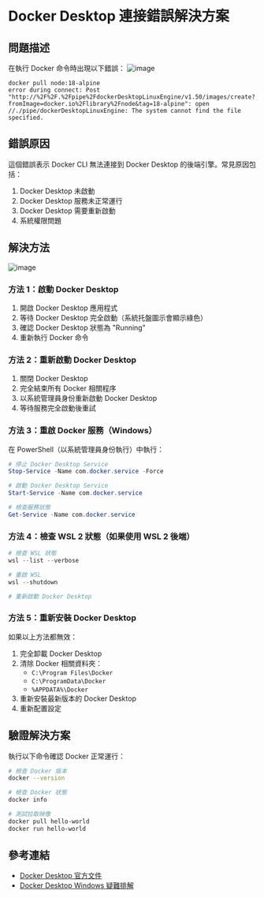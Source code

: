 # Docker Desktop 連接錯誤解決方案

## 問題描述

在執行 Docker 命令時出現以下錯誤：
![image](https://github.com/user-attachments/assets/de03fed7-681f-422d-89d3-8a22c431a269)
```
docker pull node:18-alpine
error during connect: Post "http://%2F%2F.%2Fpipe%2FdockerDesktopLinuxEngine/v1.50/images/create?fromImage=docker.io%2Flibrary%2Fnode&tag=18-alpine": open //./pipe/dockerDesktopLinuxEngine: The system cannot find the file specified.
```

## 錯誤原因

這個錯誤表示 Docker CLI 無法連接到 Docker Desktop 的後端引擎。常見原因包括：

1. Docker Desktop 未啟動
2. Docker Desktop 服務未正常運行
3. Docker Desktop 需要重新啟動
4. 系統權限問題

## 解決方法

![image](https://github.com/user-attachments/assets/77491b3c-e4cc-4bbb-b9ea-6f426759f295)

### 方法 1：啟動 Docker Desktop

1. 開啟 Docker Desktop 應用程式
2. 等待 Docker Desktop 完全啟動（系統托盤圖示會顯示綠色）
3. 確認 Docker Desktop 狀態為 "Running"
4. 重新執行 Docker 命令

### 方法 2：重新啟動 Docker Desktop

1. 關閉 Docker Desktop
2. 完全結束所有 Docker 相關程序
3. 以系統管理員身份重新啟動 Docker Desktop
4. 等待服務完全啟動後重試

### 方法 3：重啟 Docker 服務（Windows）

在 PowerShell（以系統管理員身份執行）中執行：

```powershell
# 停止 Docker Desktop Service
Stop-Service -Name com.docker.service -Force

# 啟動 Docker Desktop Service
Start-Service -Name com.docker.service

# 檢查服務狀態
Get-Service -Name com.docker.service
```

### 方法 4：檢查 WSL 2 狀態（如果使用 WSL 2 後端）

```powershell
# 檢查 WSL 狀態
wsl --list --verbose

# 重啟 WSL
wsl --shutdown

# 重新啟動 Docker Desktop
```

### 方法 5：重新安裝 Docker Desktop

如果以上方法都無效：

1. 完全卸載 Docker Desktop
2. 清除 Docker 相關資料夾：
   - `C:\Program Files\Docker`
   - `C:\ProgramData\Docker`
   - `%APPDATA%\Docker`
3. 重新安裝最新版本的 Docker Desktop
4. 重新配置設定

## 驗證解決方案

執行以下命令確認 Docker 正常運行：

```bash
# 檢查 Docker 版本
docker --version

# 檢查 Docker 狀態
docker info

# 測試拉取映像
docker pull hello-world
docker run hello-world
```

## 參考連結

- [Docker Desktop 官方文件](https://docs.docker.com/desktop/)
- [Docker Desktop Windows 疑難排解](https://docs.docker.com/desktop/troubleshoot/overview/)
